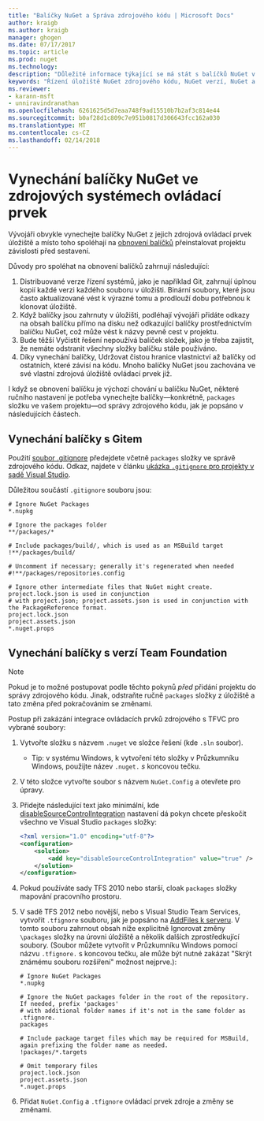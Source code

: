 ```yaml
---
title: "Balíčky NuGet a Správa zdrojového kódu | Microsoft Docs"
author: kraigb
ms.author: kraigb
manager: ghogen
ms.date: 07/17/2017
ms.topic: article
ms.prod: nuget
ms.technology: 
description: "Důležité informace týkající se má stát s balíčků NuGet v rámci správy verzí a zdroj řízení systémů a jak vynechejte balíčky s git a TFVC."
keywords: "Řízení úložiště NuGet zdrojového kódu, NuGet verzí, NuGet a git, NuGet a sady TFS, NuGet a TFVC, vynechejte balíčky, zdrojová ovládací prvek úložiště, verze"
ms.reviewer:
- karann-msft
- unniravindranathan
ms.openlocfilehash: 6261625d5d7eaa748f9ad15510b7b2af3c814e44
ms.sourcegitcommit: b0af28d1c809c7e951b0817d306643fcc162a030
ms.translationtype: MT
ms.contentlocale: cs-CZ
ms.lasthandoff: 02/14/2018
---
```

# <a name="omitting-nuget-packages-in-source-control-systems"></a>Vynechání balíčky NuGet ve zdrojových systémech ovládací prvek

Vývojáři obvykle vynechejte balíčky NuGet z jejich zdrojová ovládací prvek úložiště a místo toho spoléhají na [obnovení balíčků](../consume-packages/package-restore.md) přeinstalovat projektu závislosti před sestavení.

Důvody pro spoléhat na obnovení balíčků zahrnují následující:

1. Distribuované verze řízení systémů, jako je například Git, zahrnují úplnou kopií každé verzi každého souboru v úložišti. Binární soubory, které jsou často aktualizované vést k výrazné tomu a prodlouží dobu potřebnou k klonovat úložiště.
1. Když balíčky jsou zahrnuty v úložišti, podléhají vývojáři přidáte odkazy na obsah balíčku přímo na disku než odkazující balíčky prostřednictvím balíčku NuGet, což může vést k názvy pevně cest v projektu.
1. Bude těžší Vyčistit řešení nepoužívá balíček složek, jako je třeba zajistit, že nemáte odstranit všechny složky balíčku stále používáno.
1. Díky vynechání balíčky, Udržovat čistou hranice vlastnictví až balíčky od ostatních, které závisí na kódu. Mnoho balíčky NuGet jsou zachována ve své vlastní zdrojová úložiště ovládací prvek již.

I když se obnovení balíčku je výchozí chování u balíčku NuGet, některé ručního nastavení je potřeba vynechejte balíčky&mdash;konkrétně, `packages` složku ve vašem projektu&mdash;od správy zdrojového kódu, jak je popsáno v následujících částech.

## <a name="omitting-packages-with-git"></a>Vynechání balíčky s Gitem

Použití [soubor .gitignore](https://git-scm.com/docs/gitignore) předejdete včetně `packages` složky ve správě zdrojového kódu. Odkaz, najdete v článku [ukázka `.gitignore` pro projekty v sadě Visual Studio](https://github.com/github/gitignore/blob/master/VisualStudio.gitignore).

Důležitou součástí `.gitignore` souboru jsou:

```gitignore
# Ignore NuGet Packages
*.nupkg

# Ignore the packages folder
**/packages/*

# Include packages/build/, which is used as an MSBuild target
!**/packages/build/

# Uncomment if necessary; generally it's regenerated when needed
#!**/packages/repositories.config

# Ignore other intermediate files that NuGet might create. project.lock.json is used in conjunction
# with project.json; project.assets.json is used in conjunction with the PackageReference format.
project.lock.json
project.assets.json
*.nuget.props
```

## <a name="omitting-packages-with-team-foundation-version-control"></a>Vynechání balíčky s verzí Team Foundation

> [!Note]
> Pokud je to možné postupovat podle těchto pokynů *před* přidání projektu do správy zdrojového kódu. Jinak, odstraňte ručně `packages` složky z úložiště a tato změna před pokračováním se změnami.

Postup při zakázání integrace ovládacích prvků zdrojového s TFVC pro vybrané soubory:

1. Vytvořte složku s názvem `.nuget` ve složce řešení (kde `.sln` soubor).
    - Tip: v systému Windows, k vytvoření této složky v Průzkumníku Windows, použijte název `.nuget.` *s* koncovou tečku.

1. V této složce vytvořte soubor s názvem `NuGet.Config` a otevřete pro úpravy.

1. Přidejte následující text jako minimální, kde [disableSourceControlIntegration](../reference/nuget-config-file.md#solution-section) nastavení dá pokyn chcete přeskočit všechno ve Visual Studio `packages` složky:

   ```xml
   <?xml version="1.0" encoding="utf-8"?>
   <configuration>
       <solution>
           <add key="disableSourceControlIntegration" value="true" />
       </solution>
   </configuration>
   ```

1. Pokud používáte sady TFS 2010 nebo starší, cloak `packages` složky mapování pracovního prostoru.

1. V sadě TFS 2012 nebo novější, nebo s Visual Studio Team Services, vytvořit `.tfignore` souboru, jak je popsáno na [AddFiles k serveru](https://www.visualstudio.com/en-us/docs/tfvc/add-files-server#tfignore). V tomto souboru zahrnout obsah níže explicitně Ignorovat změny `\packages` složky na úrovni úložiště a několik dalších zprostředkující soubory. (Soubor můžete vytvořit v Průzkumníku Windows pomocí názvu `.tfignore.` s koncovou tečku, ale může být nutné zakázat "Skrýt známému souboru rozšíření" možnost nejprve.):

   ```cli
   # Ignore NuGet Packages
   *.nupkg

   # Ignore the NuGet packages folder in the root of the repository. If needed, prefix 'packages'
   # with additional folder names if it's not in the same folder as .tfignore.   
   packages

   # Include package target files which may be required for MSBuild, again prefixing the folder name as needed.
   !packages/*.targets

   # Omit temporary files
   project.lock.json
   project.assets.json
   *.nuget.props
   ```

1. Přidat `NuGet.Config` a `.tfignore` ovládací prvek zdroje a změny se změnami.
